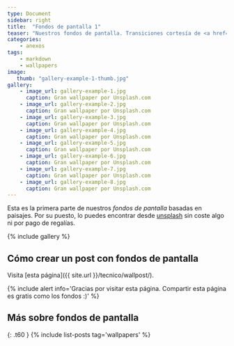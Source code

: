 ```yaml
---
type: Document
sidebar: right
title:  "Fondos de pantalla 1"
teaser: "Nuestros fondos de pantalla. Transiciones cortesía de <a href='http://foundation.zurb.com/docs/components/clearing.html'>Clearing Lightbox</a>."
categories:
    - anexos
tags:
    - markdown
    - wallpapers
image:
   thumb: "gallery-example-1-thumb.jpg"
gallery:
    - image_url: gallery-example-1.jpg
      caption: Gran wallpaper por Unsplash.com
    - image_url: gallery-example-2.jpg
      caption: Gran wallpaper por Unsplash.com
    - image_url: gallery-example-3.jpg
      caption: Gran wallpaper por Unsplash.com
    - image_url: gallery-example-4.jpg
      caption: Gran wallpaper por Unsplash.com
    - image_url: gallery-example-5.jpg
      caption: Gran wallpaper por Unsplash.com
    - image_url: gallery-example-6.jpg
      caption: Gran wallpaper por Unsplash.com
    - image_url: gallery-example-7.jpg
      caption: Gran wallpaper por Unsplash.com
    - image_url: gallery-example-8.jpg
      caption: Gran wallpaper por Unsplash.com
---
```

Esta es la primera parte de nuestros *fondos de pantalla* basadas en paisajes. Por su puesto, lo puedes encontrar desde [unsplash](https://unsplash.com/) sin coste algo ni por pago de regalías.

{% include gallery %}

## Cómo crear un post con fondos de pantalla

Visita [esta página]({{ site.url }}/tecnico/wallpost/).

{% include alert info='Gracias por visitar esta página. Compartir esta página es gratis como los fondos :)' %}

## Más sobre fondos de pantalla
{: .t60 }
{% include list-posts tag='wallpapers' %}



 [1]: http://foundation.zurb.com/docs/components/clearing.html
 [2]: http://foundation.zurb.com/docs/components/block_grid.html
